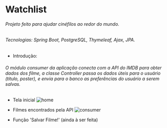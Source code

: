 # Watchlist
######  Projeto feito para ajudar cinéfilos ao redor do mundo.
######  Tecnologias: Spring Boot, PostgreSQL, Thymeleaf, Ajax, JPA.

 * Introdução:
###### O módulo consumer da aplicação conecta com a API do IMDB para obter dados dos filme, a classe Controller passa os dados úteis para o usuário (titulo, poster), e envia para o banco as preferências do usuário a serem salvas.

* Tela inicial
![home](https://github.com/andarino/watchlist-SQL/blob/main/img/home.png)

* Filmes encontrados pela API 
![consumer](https://github.com/andarino/watchlist-SQL/blob/main/img/pesquisa.png)

* Função 'Salvar Filme!' (ainda à ser feita)
